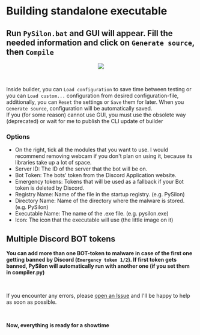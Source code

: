 # Building standalone executable

## Run `PySilon.bat` and GUI will appear. Fill the needed information and click on `Generate source`, then `Compile`

<p align="center"><img src="https://user-images.githubusercontent.com/44233157/210283583-8eed0cdf-0bbe-453c-af16-695d48f6743d.png" /></p><br />

Inside builder, you can `Load configuration` to save time between testing or you can `Load custom...` configuration from desired configuration-file, additionally, you can `Reset` the settings or `Save` them for later. When you `Generate source`, configuration will be automatically saved.  
If you (for some reason) cannot use GUI, you must use the obsolete way (deprecated) or wait for me to publish the CLI update of builder

### Options

- On the right, tick all the modules that you want to use. I would recommend removing webcam if you don't plan on using it, because its libraries take up a lot of space.
- Server ID: The ID of the server that the bot will be on.
- Bot Token: The bots' token from the Discord Application website.
- Emergency tokens: Tokens that will be used as a fallback if your Bot token is deleted by Discord.
- Registry Name: Name of the file in the startup registry. (e.g. PySilon)
- Directory Name: Name of the directory where the malware is stored. (e.g. PySilon)
- Executable Name: The name of the .exe file. (e.g. pysilon.exe)
- Icon: The icon that the executable will use (the little image on it)
  
## Multiple Discord BOT tokens

**You can add more than one BOT-token to malware in case of the first one getting banned by Discord (```Emergency token 1/2```). If first token gets banned, PySilon will automatically run with another one (if you set them in compiler.py)**

<br />

If you encounter any errors, please [open an Issue](https://github.com/mategol/PySilon-malware/issues/new/choose) and I'll be happy to help as soon as possible.

<br />

**Now, everything is ready for a showtime**